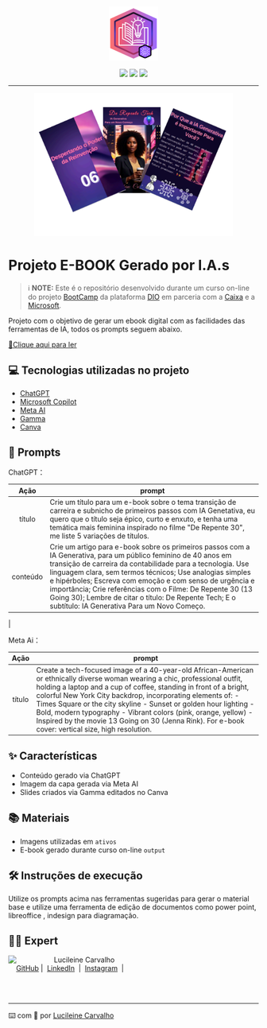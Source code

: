 <p align="center">
    <img width="100" src="Ativos\Banner_Book.png">
</p>
<p align="center">
<a href="https://www.instagram.com/lucileine.carvalho/" target="_blank"><img src="https://img.shields.io/badge/-Instagram-%23E4405F?style=for-the-badge&logo=instagram&logoColor=white" target="_blank"></a>
  <a href="https://www.tiktok.com/@lucileine_" target="_blank"><img src="https://img.shields.io/badge/-Tiktok-%23000000?style=for-the-badge&logo=tiktok&logoColor=white" target="_blank"></a>
  <a href="https://www.linkedin.com/in/lucileine-carvalho/" target="_blank"><img src="https://img.shields.io/badge/-LinkedIn-%230077B5?style=for-the-badge&logo=linkedin&logoColor=white" target="_blank"></a>
  </p>

-------

<p align="center">
<img 
    src="Ativos\Cover_Book.png"
    width="400"  
/>
</p>

# Projeto E-BOOK Gerado por I.A.s


 > ℹ️ **NOTE:** Este é o repositório desenvolvido durante um curso on-line do projeto [BootCamp](https://web.dio.me/play?section_type=bootcamp) da plataforma [DIO](https://dio.me) em parceria com a [Caixa](https://caixanoticias.caixa.gov.br/Paginas/Not%C3%ADcias/2024/10-OUTUBRO/CAIXA-oferece-bolsas-de-estudo-para-aprendizado-acelerado-em-tecnologia.aspx) e a [Microsoft](https://www.microsoft.com/pt-br/).

Projeto com o objetivo de gerar um ebook digital com as facilidades das ferramentas de IA, todos os prompts
seguem abaixo.

<a href="E-Book_Tech\E-Book_De-Repente-Tech.pdf" title="E-Book_Tech\E-Book_De-Repente-Tech.pdf"> 

📕Clique aqui para ler</a>

## 💻 Tecnologias utilizadas no projeto

- [ChatGPT](https://chat.openai.com/) 
- [Microsoft Copilot](https://copilot.microsoft.com/onboarding)
- [Meta AI](https://meta.ai)
- [Gamma](https://gamma.app/)
- [Canva](https://www.canva.com/)

## 🧠 Prompts


ChatGPT：

|   Ação   | prompt                                                                                                                                                                                                                                                              |
| :------: | ------------------------------------------------------------------------------------------------------------------------------------------------------------------------------------------------------------------------------------------------------------------------------ |
|  título  | Crie um título para um e-book sobre o tema transição de carreira e subnicho de primeiros passos com IA Genetativa, eu quero que o título seja épico, curto e enxuto, e tenha uma temática mais feminina inspirado no filme "De Repente 30", me liste 5 variações de títulos.                                                   |
| conteúdo | Crie um artigo para e-book sobre os primeiros passos com a IA Generativa, para um público feminino de 40 anos em transição de carreira da contabilidade para a tecnologia. Use linguagem clara, sem termos técnicos; Use analogias simples e hipérboles; Escreva com emoção e com senso de urgência e importância; Crie referências com o Filme: De Repente 30 (13 Going 30); Lembre de citar o título: De Repente Tech; E o subtítulo: IA Generativa Para um Novo Começo.
|


Meta Ai：

|  Ação  | prompt                                                                                 |
| :----: | -------------------------------------------------------------------------------------- |
| título | Create a tech-focused image of a 40-year-old African-American or ethnically diverse woman wearing a chic, professional outfit, holding a laptop and a cup of coffee, standing in front of a bright, colorful New York City backdrop, incorporating elements of: - Times Square or the city skyline - Sunset or golden hour lighting - Bold, modern typography - Vibrant colors (pink, orange, yellow) - Inspired by the movie 13 Going on 30 (Jenna Rink). For e-book cover: vertical size, high resolution.|

## ✨ Características

- Conteúdo gerado via ChatGPT
- Imagem da capa gerada via Meta AI
- Slides criados via Gamma editados no Canva

## 📚 Materiais

- Imagens utilizadas em `ativos`
- E-book gerado durante curso on-line `output`

## 🛠️ Instruções de execução

Utilize os prompts acima nas ferramentas sugeridas para gerar o material base e utilize uma ferramenta de edição de documentos como power point, libreoffice , indesign para diagramação.

## 👨‍💻 Expert

<p>
    <img 
      align=left 
      margin=10 
      width=80 
      src="https://avatars.githubusercontent.com/u/137401475?v=4"
    />
    <p>&nbsp&nbsp&nbspLucileine Carvalho<br>
    &nbsp&nbsp&nbsp
    <a href="https://github.com/lucileine_">
    GitHub</a>&nbsp;|&nbsp;
    <a href="www.linkedin.com/in/
lucileine-carvalho">LinkedIn</a>
&nbsp;|&nbsp;
    <a href="https://www.instagram.com/lucileine.carvalho/">
    Instagram</a>
&nbsp;|&nbsp;</p>
</p>
<br/><br/>
<p>

---

⌨️ com 💜 por [Lucileine Carvalho](https://github.com/lucileine_)